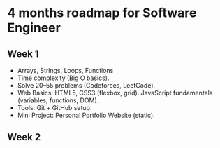 # 4 months roadmap for Software Engineer

## Week 1
- Arrays, Strings, Loops, Functions 
- Time complexity (Big O basics). 
- Solve 20–55 problems (Codeforces, LeetCode). 
- Web Basics: HTML5, CSS3 (flexbox, grid). JavaScript fundamentals (variables, functions, DOM). 
- Tools: Git + GitHub setup. 
- Mini Project: Personal Portfolio Website (static).

## Week 2